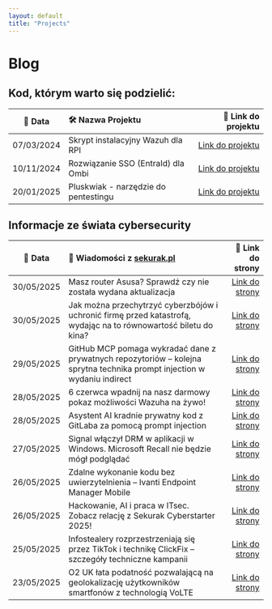 ```yaml
---
layout: default
title: "Projects"
---
```

# Blog

## Kod, którym warto się podzielić:

| 📅 Data | 🛠️ Nazwa Projektu| 🔗 Link do projektu |
|:---------:|:------------------|-----------------:|
| 07/03/2024 | Skrypt instalacyjny Wazuh dla RPI | [Link do projektu](https://github.com/dadmins1984/Wazuh_for_RPI) |
| 10/11/2024 | Rozwiązanie SSO (EntraId) dla Ombi | [Link do projektu](https://github.com/dadmins1984/Ombi-Azure_SSO_Proxy) |
| 20/01/2025 | Pluskwiak - narzędzie do pentestingu | [Link do projektu](https://github.com/dadmins1984/Pluskwiak-pentesting-tool) |

## Informacje ze świata cybersecurity

| 📅 Data | 📌 Wiadomości z [sekurak.pl](https://sekurak.pl/) | 🔗 Link do strony |
|:---------:|:------------------|-------------------:|
| 30/05/2025 | Masz router Asusa? Sprawdź czy nie została wydana aktualizacja | [Link do strony](https://sekurak.pl/masz-router-asusa-sprawdz-czy-nie-zostala-wydana-aktualizacja/) |
| 30/05/2025 | Jak można przechytrzyć cyberzbójów i uchronić firmę przed katastrofą, wydając na to równowartość biletu do kina? | [Link do strony](https://sekurak.pl/jak-mozna-przechytrzyc-cyberzbojow-i-uchronic-firme-przed-katastrofa-wydajac-na-to-rownowartosc-biletu-do-kina/) |
| 29/05/2025 | GitHub MCP pomaga wykradać dane z prywatnych repozytoriów – kolejna sprytna technika prompt injection w wydaniu indirect | [Link do strony](https://sekurak.pl/github-mcp-pomaga-wykradac-dane-z-prywatnych-repozytoriow-kolejna-sprytna-technika-prompt-injection-w-wydaniu-indirect/) |
| 28/05/2025 | 6 czerwca wpadnij na nasz darmowy pokaz możliwości Wazuha na żywo! | [Link do strony](https://sekurak.pl/6-czerwca-wpadnij-na-nasz-darmowy-pokaz-mozliwosci-wazuha-na-zywo/) |
| 28/05/2025 | Asystent AI kradnie prywatny kod z GitLaba za pomocą prompt injection | [Link do strony](https://sekurak.pl/asystent-ai-kradnie-prywatny-kod-z-gitlaba-za-pomoca-prompt-injection/) |
| 27/05/2025 | Signal włączył DRM w aplikacji w Windows. Microsoft Recall nie będzie mógł podglądać | [Link do strony](https://sekurak.pl/signal-wlaczyl-drm-w-aplikacji-w-windows-microsoft-recall-nie-bedzie-mogl-podgladac/) |
| 26/05/2025 | Zdalne wykonanie kodu bez uwierzytelnienia – Ivanti Endpoint Manager Mobile | [Link do strony](https://sekurak.pl/zdalne-wykonanie-kodu-bez-uwierzytelnienia-ivanti-endpoint-manager-mobile/) |
| 26/05/2025 | Hackowanie, AI i praca w ITsec. Zobacz relację z Sekurak Cyberstarter 2025! | [Link do strony](https://sekurak.pl/hackowanie-ai-i-praca-w-itsec-zobacz-relacje-z-sekurak-cyberstarter-2025/) |
| 25/05/2025 | Infostealery rozprzestrzeniają się przez TikTok i technikę ClickFix – szczegóły techniczne kampanii | [Link do strony](https://sekurak.pl/infostealery-rozprzestrzeniaja-sie-przez-tiktok-i-technike-clickfix-szczegoly-techniczne-kampanii/) |
| 23/05/2025 | O2 UK łata podatność pozwalającą na geolokalizację użytkowników smartfonów z technologią VoLTE | [Link do strony](https://sekurak.pl/o2-uk-lata-podatnosc-pozwalajaca-na-geolokalizacje-uzytkownikow-smartfonow-z-technologia-volte/) |
